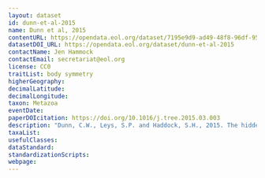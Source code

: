 ```yaml
---
layout: dataset
id: dunn-et-al-2015
name: Dunn et al, 2015
contentURL: https://opendata.eol.org/dataset/7195e9d9-ad49-48f8-96df-95d2934cbf79/resource/3396fd83-87e0-4a90-8fa0-35cf5a070c55/download/dunnetal2015.zip
datasetDOI_URL: https://opendata.eol.org/dataset/dunn-et-al-2015
contactName: Jen Hammock
contactEmail: secretariat@eol.org
license: CC0
traitList: body symmetry
higherGeography:
decimalLatitude:
decimalLongitude:
taxon: Metazoa
eventDate:
paperDOIcitation: https://doi.org/10.1016/j.tree.2015.03.003
description: "Dunn, C.W., Leys, S.P. and Haddock, S.H., 2015. The hidden biology of sponges and ctenophores. Trends in ecology & evolution, 30(5), pp.282-291. https://doi.org/10.1016/j.tree.2015.03.003"
taxaList: 
usefulClasses:
dataStandard:
standardizationScripts:
webpage:
---
```


